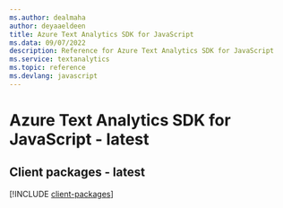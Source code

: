 ```yaml
---
ms.author: dealmaha
author: deyaaeldeen
title: Azure Text Analytics SDK for JavaScript
ms.data: 09/07/2022
description: Reference for Azure Text Analytics SDK for JavaScript
ms.service: textanalytics
ms.topic: reference
ms.devlang: javascript
---
```

# Azure Text Analytics SDK for JavaScript - latest

## Client packages - latest
[!INCLUDE [client-packages](text-analytics-client-index.md)]